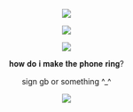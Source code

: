 <p align="center"

![](https://64.media.tumblr.com/cabe2e67076a1395e6dc72a4d5b9c82d/5608c1ce863f9968-f4/s250x400/7769e2b6b02f7576cd628ddf762d31f665323f7f.gifv)

</p>

<p align="center"

![](https://pixels.crd.co/assets/images/gallery28/9fe0b14a.gif?v=87a16b78)

</p>

<p align="center"

![](https://i.pinimg.com/564x/be/d4/e8/bed4e875342fdea30d9a3b38e6ddaf06.jpg)

</p>

<p align="center"

𝐡𝐨𝐰 𝐝𝐨 𝐢 𝐦𝐚𝐤𝐞 𝐭𝐡𝐞 𝐩𝐡𝐨𝐧𝐞 𝐫𝐢𝐧𝐠?

</p>

<p align="center"

sign gb or something ^_^

</p>

<p align="center"

![](https://64.media.tumblr.com/c87b78839963bc4ea3cfd71e6af031f6/55e3046c34c38e44-9f/s400x600/b2d780a240d18c60dd11c8bb0c561ee4f83c5fe6.gifv)

</p>
